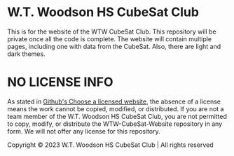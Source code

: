 # W.T. Woodson HS CubeSat Club

This is for the website of the WTW CubeSat Club. This repository will be private once all the code is complete. The website will contain multiple pages, including one with data from the CubeSat. Also, there are light and dark themes.

# NO LICENSE INFO

As stated in [Github's Choose a licensed website](https://choosealicense.com/no-permission/), the absence of a license means the work cannot be copied, modified, or distributed. If you are not a team member of the W.T. Woodson HS CubeSat Club, you are not permitted to copy, modify, or distribute the WTW-CubeSat-Website repository in any form. We will not offer any license for this repository.

Copyright © 2023 W.T. Woodson HS CubeSat Club | All rights reserved
